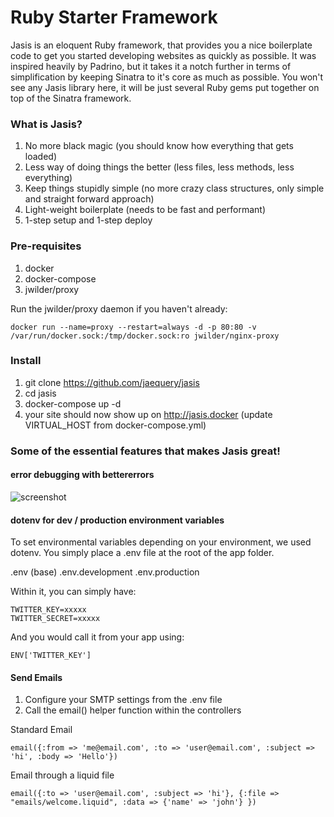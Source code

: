 # Ruby Starter Framework

Jasis is an eloquent Ruby framework, that provides you a nice boilerplate code to get you started developing websites as quickly as possible.
It was inspired heavily by Padrino, but it takes it a notch further in terms of simplification by keeping Sinatra to it's core as much as possible. You won't see any Jasis library here, it will be just several Ruby gems put together on top of the Sinatra framework.

### What is Jasis?

1. No more black magic (you should know how everything that gets loaded)
2. Less way of doing things the better (less files, less methods, less everything)
3. Keep things stupidly simple (no more crazy class structures, only simple and straight forward approach)
4. Light-weight boilerplate (needs to be fast and performant)
5. 1-step setup and 1-step deploy


### Pre-requisites

1) docker
2) docker-compose
3) jwilder/proxy

Run the jwilder/proxy daemon if you haven't already:

```
docker run --name=proxy --restart=always -d -p 80:80 -v /var/run/docker.sock:/tmp/docker.sock:ro jwilder/nginx-proxy
```

### Install
1) git clone https://github.com/jaequery/jasis
2) cd jasis
3) docker-compose up -d
4) your site should now show up on http://jasis.docker (update VIRTUAL_HOST from docker-compose.yml)


### Some of the essential features that makes Jasis great!

#### error debugging with bettererrors 

![screenshot](https://d3vv6lp55qjaqc.cloudfront.net/items/2w1d3G2t1T2D3A391r2E/Image%202018-03-26%20at%208.45.20%20AM.png?X-CloudApp-Visitor-Id=1367442&v=280965c1)


#### dotenv for dev / production environment variables
To set environmental variables depending on your environment, we used dotenv. You simply place a .env file at the root of the app folder.

.env (base)
.env.development
.env.production

Within it, you can simply have:

```
TWITTER_KEY=xxxxx
TWITTER_SECRET=xxxxx
```

And you would call it from your app using:

```
ENV['TWITTER_KEY']
```

#### Send Emails

1. Configure your SMTP settings from the .env file
2. Call the email() helper function within the controllers

Standard Email
```
email({:from => 'me@email.com', :to => 'user@email.com', :subject => 'hi', :body => 'Hello'})
```

Email through a liquid file
```
email({:to => 'user@email.com', :subject => 'hi'}, {:file => "emails/welcome.liquid", :data => {'name' => 'john'} })
```
